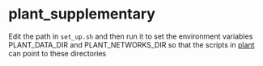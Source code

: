 # plant_supplementary
Edit the path in ```set_up.sh``` and then run it to set the environment variables PLANT_DATA_DIR and PLANT_NETWORKS_DIR so that the scripts in [plant](https://github.com/wangpatrick57/plant) can point to these directories
